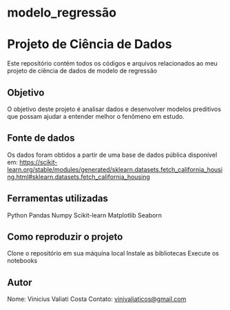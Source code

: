 # modelo_regressão

# Projeto de Ciência de Dados
Este repositório contém todos os códigos e arquivos relacionados ao meu projeto de ciência de dados de modelo de regressão

## Objetivo
O objetivo deste projeto é analisar dados e desenvolver modelos preditivos que possam ajudar a entender melhor o fenômeno em estudo.

## Fonte de dados
Os dados foram obtidos a partir de uma base de dados pública disponível em: https://scikit-learn.org/stable/modules/generated/sklearn.datasets.fetch_california_housing.html#sklearn.datasets.fetch_california_housing

## Ferramentas utilizadas
Python
Pandas
Numpy
Scikit-learn
Matplotlib
Seaborn

## Como reproduzir o projeto
Clone o repositório em sua máquina local
Instale as bibliotecas
Execute os notebooks 

## Autor
Nome: Vinicius Valiati Costa
Contato: vinivaliaticos@gmail.com
